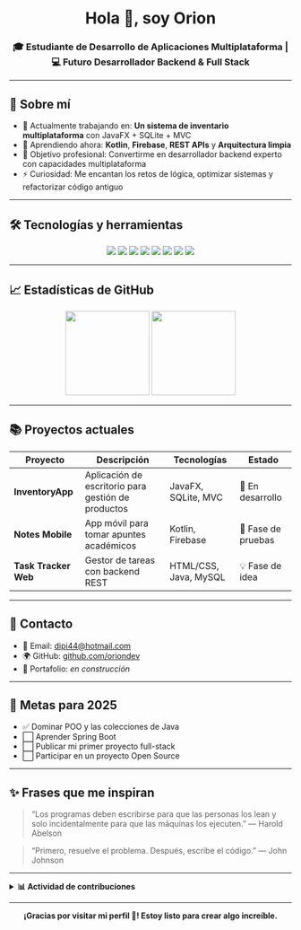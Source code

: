 <h1 align="center">Hola 👋, soy Orion</h1>
<h3 align="center">🎓 Estudiante de Desarrollo de Aplicaciones Multiplataforma | 💻 Futuro Desarrollador Backend & Full Stack</h3>

<hr>

<h2>🧠 Sobre mí</h2>
<ul>
  <li>🔭 Actualmente trabajando en: <strong>Un sistema de inventario multiplataforma</strong> con JavaFX + SQLite + MVC</li>
  <li>🌱 Aprendiendo ahora: <strong>Kotlin</strong>, <strong>Firebase</strong>, <strong>REST APIs</strong> y <strong>Arquitectura limpia</strong></li>
  <li>🎯 Objetivo profesional: Convertirme en desarrollador backend experto con capacidades multiplataforma</li>
  <li>⚡ Curiosidad: Me encantan los retos de lógica, optimizar sistemas y refactorizar código antiguo</li>
</ul>

<hr>

<h2>🛠️ Tecnologías y herramientas</h2>
<p align="center">
  <img src="https://img.shields.io/badge/Java-ED8B00?style=for-the-badge&logo=openjdk&logoColor=white" />
  <img src="https://img.shields.io/badge/Android_Studio-3DDC84?style=for-the-badge&logo=android-studio&logoColor=white" />
  <img src="https://img.shields.io/badge/Kotlin-7F52FF?style=for-the-badge&logo=kotlin&logoColor=white" />
  <img src="https://img.shields.io/badge/MySQL-005C84?style=for-the-badge&logo=mysql&logoColor=white" />
  <img src="https://img.shields.io/badge/HTML5-E34F26?style=for-the-badge&logo=html5&logoColor=white" />
  <img src="https://img.shields.io/badge/CSS3-1572B6?style=for-the-badge&logo=css3&logoColor=white" />
  <img src="https://img.shields.io/badge/Git-F05032?style=for-the-badge&logo=git&logoColor=white" />
  <img src="https://img.shields.io/badge/Photoshop-31A8FF?style=for-the-badge&logo=adobe-photoshop&logoColor=white" />
</p>

<hr>

<h2>📈 Estadísticas de GitHub</h2>
<p align="center">
  <img src="https://github-readme-stats.vercel.app/api?username=dipi44&show_icons=true&theme=radical" height="150" />
  <img src="https://github-readme-stats.vercel.app/api/top-langs/?username=dipi44&layout=compact&theme=radical" height="150" />
</p>

<hr>

<h2>📚 Proyectos actuales</h2>
<table>
  <thead>
    <tr>
      <th>Proyecto</th>
      <th>Descripción</th>
      <th>Tecnologías</th>
      <th>Estado</th>
    </tr>
  </thead>
  <tbody>
    <tr>
      <td><strong>InventoryApp</strong></td>
      <td>Aplicación de escritorio para gestión de productos</td>
      <td>JavaFX, SQLite, MVC</td>
      <td>🔧 En desarrollo</td>
    </tr>
    <tr>
      <td><strong>Notes Mobile</strong></td>
      <td>App móvil para tomar apuntes académicos</td>
      <td>Kotlin, Firebase</td>
      <td>🧪 Fase de pruebas</td>
    </tr>
    <tr>
      <td><strong>Task Tracker Web</strong></td>
      <td>Gestor de tareas con backend REST</td>
      <td>HTML/CSS, Java, MySQL</td>
      <td>💡 Fase de idea</td>
    </tr>
  </tbody>
</table>

<hr>

<h2>🤝 Contacto</h2>
<ul>
  <li>📧 Email: <a href="mailto:dipi44@hotmail.com">dipi44@hotmail.com</a></li>
  <li>🌍 GitHub: <a href="https://github.com/oriondev" target="_blank">github.com/oriondev</a></li>
  <li>🧠 Portafolio: <em>en construcción</em></li>
</ul>

<hr>

<h2>🚀 Metas para 2025</h2>
<ul>
  <li>✅ Dominar POO y las colecciones de Java</li>
  <li>⬜ Aprender Spring Boot</li>
  <li>⬜ Publicar mi primer proyecto full-stack</li>
  <li>⬜ Participar en un proyecto Open Source</li>
</ul>

<hr>

<h2>✨ Frases que me inspiran</h2>
<blockquote>“Los programas deben escribirse para que las personas los lean y solo incidentalmente para que las máquinas los ejecuten.” — Harold Abelson</blockquote>
<blockquote>“Primero, resuelve el problema. Después, escribe el código.” — John Johnson</blockquote>

<hr>

<details>
  <summary><strong>📊 Actividad de contribuciones</strong></summary>
  <img src="https://github-readme-activity-graph.cyclic.app/graph?username=oriondev&theme=tokyo-night" />
</details>

<hr>

<p align="center"><b>¡Gracias por visitar mi perfil 💙! Estoy listo para crear algo increíble.</b></p>
